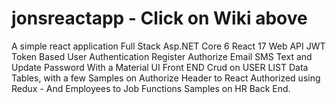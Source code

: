 # jonsreactapp - Click on Wiki above
A simple react application Full Stack Asp.NET Core 6 React 17 Web API JWT Token Based User Authentication Register Authorize Email SMS Text and Update Password With a Material UI Front END Crud on USER LIST Data Tables, with a few Samples on Authorize Header to React Authorized using Redux - And Employees to Job Functions Samples on HR Back End.
